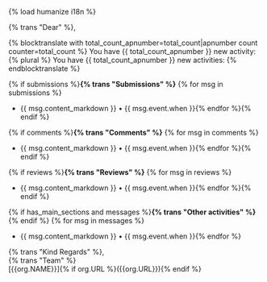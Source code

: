{% load humanize i18n %}

{% trans "Dear" %},

{% blocktranslate with total_count_apnumber=total_count|apnumber count counter=total_count %}
You have {{ total_count_apnumber }} new activity:
{% plural %}
You have {{ total_count_apnumber }} new activities:
{% endblocktranslate %}

{% if submissions %}**{% trans "Submissions" %}**
{% for msg in submissions %}
- {{ msg.content_markdown }} • {{ msg.event.when }}{% endfor %}{% endif %}

{% if comments %}**{% trans "Comments" %}**
{% for msg in comments %}
- {{ msg.content_markdown }} • {{ msg.event.when }}{% endfor %}{% endif %}

{% if reviews %}**{% trans "Reviews" %}**
{% for msg in reviews %}
- {{ msg.content_markdown }} • {{ msg.event.when }}{% endfor %}{% endif %}

{% if has_main_sections and messages %}**{% trans "Other activities" %}**{% endif %}
{% for msg in messages %}
- {{ msg.content_markdown }} • {{ msg.event.when }}{% endfor %}

{% trans "Kind Regards" %},  
{% trans "Team" %}  
[{{org.NAME}}]{% if org.URL %}({{org.URL}}){% endif %}
